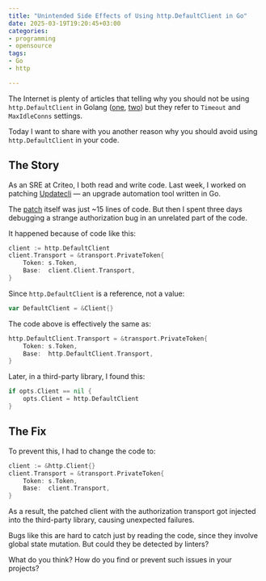 ```yaml
---
title: "Unintended Side Effects of Using http.DefaultClient in Go"
date: 2025-03-19T19:20:45+03:00
categories:
- programming
- opensource
tags:
- Go
- http

---
```


The Internet is plenty of articles that telling why you should not be using `http.DefaultClient` in Golang ([one](https://medium.com/@nate510/don-t-use-go-s-default-http-client-4804cb19f779), [two](https://vishnubharathi.codes/blog/know-when-to-break-up-with-go-http-defaultclient/)) but they refer to `Timeout` and `MaxIdleConns` settings.

Today I want to share with you another reason why you should avoid using `http.DefaultClient` in your code.

<!--more-->

## The Story

As an SRE at Criteo, I both read and write code. Last week, I worked on patching [Updatecli](https://github.com/updatecli/updatecli) — an upgrade automation tool written in Go.

The [patch](https://github.com/updatecli/updatecli/pull/4432) itself was just ~15 lines of code. But then I spent three days debugging a strange authorization bug in an unrelated part of the code.

It happened because of code like this:

```go
client := http.DefaultClient
client.Transport = &transport.PrivateToken{
    Token: s.Token,
    Base:  client.Client.Transport,
}
```

Since `http.DefaultClient` is a reference, not a value:

```go
var DefaultClient = &Client{}
```

The code above is effectively the same as:

```go
http.DefaultClient.Transport = &transport.PrivateToken{
    Token: s.Token,
    Base:  http.DefaultClient.Transport,
}
```

Later, in a third-party library, I found this:

```go
if opts.Client == nil {
    opts.Client = http.DefaultClient
}
```

## The Fix

To prevent this, I had to change the code to:

```go
client := &http.Client{}
client.Transport = &transport.PrivateToken{
    Token: s.Token,
    Base:  client.Transport,
}
```

As a result, the patched client with the authorization transport got injected into the third-party library, causing unexpected failures.

Bugs like this are hard to catch just by reading the code, since they involve global state mutation. But could they be detected by linters?

What do you think? How do you find or prevent such issues in your projects?
